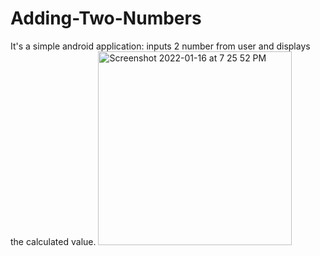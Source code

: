 # Adding-Two-Numbers
It's a simple android application: inputs 2 number from user and displays the calculated value.
<img width="310" alt="Screenshot 2022-01-16 at 7 25 52 PM" src="https://user-images.githubusercontent.com/62368241/149664004-4f204399-6cf5-461b-bdc6-7fadbd5886f0.png">
